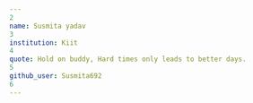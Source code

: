 ```yaml
---
2
name: Susmita yadav
3
institution: Kiit
4
quote: Hold on buddy, Hard times only leads to better days.
5
github_user: Susmita692
6
---
```

